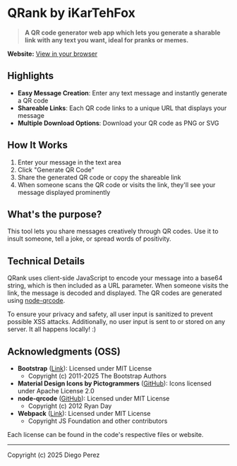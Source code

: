 # QRank by iKarTehFox

> **A QR code generator web app which lets you generate a sharable link with any text you want, ideal for pranks or memes.**

**Website:** [View in your browser](https://qranked.pages.dev)

## Highlights
- **Easy Message Creation**: Enter any text message and instantly generate a QR code
- **Shareable Links**: Each QR code links to a unique URL that displays your message
- **Multiple Download Options**: Download your QR code as PNG or SVG

## How It Works
1. Enter your message in the text area
2. Click "Generate QR Code"
3. Share the generated QR code or copy the shareable link
4. When someone scans the QR code or visits the link, they'll see your message displayed prominently

## What's the purpose?
This tool lets you share messages creatively through QR codes. Use it to insult someone, tell a joke, or spread words of positivity.

## Technical Details
QRank uses client-side JavaScript to encode your message into a base64 string, which is then included as a URL parameter. When someone visits the link, the message is decoded and displayed. The QR codes are generated using [node-qrcode](https://github.com/soldair/node-qrcode).

To ensure your privacy and safety, all user input is sanitized to prevent possible XSS attacks. Additionally, no user input is sent to or stored on any server. It all happens locally! :)

## Acknowledgments (OSS)
- **Bootstrap** ([Link](https://getbootstrap.com/)): Licensed under MIT License
  - Copyright (c) 2011-2025 The Bootstrap Authors
- **Material Design Icons by Pictogrammers** ([GitHub](https://github.com/Templarian/MaterialDesign)): Icons licensed under Apache License 2.0
- **node-qrcode** ([GitHub](https://github.com/soldair/node-qrcode)): Licensed under MIT License
  - Copyright (c) 2012 Ryan Day
- **Webpack** ([Link](https://webpack.js.org/)): Licensed under MIT License
  - Copyright JS Foundation and other contributors  

Each license can be found in the code's respective files or website.

<hr>

Copyright (c) 2025 Diego Perez
